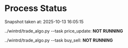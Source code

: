 # Process Status

Snapshot taken at: 2025-10-13 16:05:15

../wintrd/trade_algo.py --task price_update: **NOT RUNNING**

../wintrd/trade_algo.py --task buy_sell: **NOT RUNNING**

